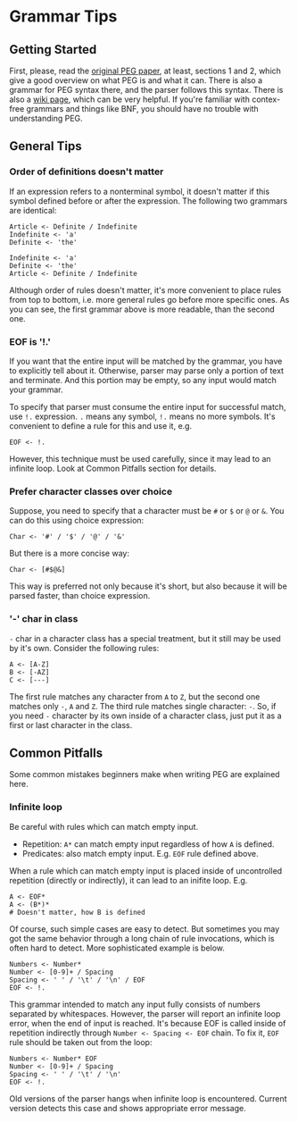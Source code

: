 # Grammar Tips

## Getting Started

First, please, read the [original PEG paper](http://pdos.csail.mit.edu/~baford/packrat/popl04/peg-popl04.pdf), at least, sections 1 and 2, which give a good overview on what PEG is and what it can. There is also a grammar for PEG syntax there, and the parser follows this syntax. There is also a [wiki page](http://en.wikipedia.org/wiki/Parsing_expression_grammar), which can be very helpful. If you're familiar with contex-free grammars and things like BNF, you should have no trouble with understanding PEG.

## General Tips

### Order of definitions doesn't matter
If an expression refers to a nonterminal symbol, it doesn't matter if this symbol defined before or after the expression. The following two grammars are identical:

    Article <- Definite / Indefinite
    Indefinite <- 'a'
    Definite <- 'the'

    Indefinite <- 'a'
    Definite <- 'the'
    Article <- Definite / Indefinite

Although order of rules doesn't matter, it's more convenient to place rules from top to bottom, i.e. more general rules go before more specific ones. As you can see, the first grammar above is more readable, than the second one.

### EOF is '!.'
If you want that the entire input will be matched by the grammar, you have to explicitly tell about it. Otherwise, parser may parse only a portion of text and terminate. And this portion may be empty, so any input would match your grammar.

To specify that parser must consume the entire input for successful match, use `!.` expression. `.` means any symbol, `!.` means no more symbols. It's convenient to define a rule for this and use it, e.g.

    EOF <- !.

However, this technique must be used carefully, since it may lead to an infinite loop. Look at Common Pitfalls section for details.

### Prefer character classes over choice
Suppose, you need to specify that a character must be `#` or `$` or `@` or `&`. You can do this using choice expression:

    Char <- '#' / '$' / '@' / '&'

But there is a more concise way:

    Char <- [#$@&]

This way is preferred not only because it's short, but also because it will be parsed faster, than choice expression.

### '-' char in class
`-` char in a character class has a special treatment, but it still may be used by it's own. Consider the following rules:

    A <- [A-Z]
    B <- [-AZ]
    C <- [---]

The first rule matches any character from `A` to `Z`, but the second one matches only `-`, `A` and `Z`. The third rule matches single character: `-`. So, if you need `-` character by its own inside of a character class, just put it as a first or last character in the class.

## Common Pitfalls

Some common mistakes beginners make when writing PEG are explained here.

### Infinite loop
Be careful with rules which can match empty input.

* Repetition: `A*` can match empty input regardless of how `A` is defined.
* Predicates: also match empty input. E.g. `EOF` rule defined above.

When a rule which can match empty input is placed inside of uncontrolled repetition (directly or indirectly), it can lead to an inifite loop. E.g.

    A <- EOF*
    A <- (B*)*
    # Doesn't matter, how B is defined

Of course, such simple cases are easy to detect. But sometimes you may got the same behavior through a long chain of rule invocations, which is often hard to detect. More sophisticated example is below.

    Numbers <- Number*
    Number <- [0-9]+ / Spacing
    Spacing <- ' ' / '\t' / '\n' / EOF
    EOF <- !.

This grammar intended to match any input fully consists of numbers separated by whitespaces. However, the parser will report an infinite loop error, when the end of input is reached. It's because EOF is called inside of repetition indirectly through `Number <- Spacing <- EOF` chain. To fix it, `EOF` rule should be taken out from the loop:

    Numbers <- Number* EOF
    Number <- [0-9]+ / Spacing
    Spacing <- ' ' / '\t' / '\n'
    EOF <- !.

Old versions of the parser hangs when infinite loop is encountered. Current version detects this case and shows appropriate error message.